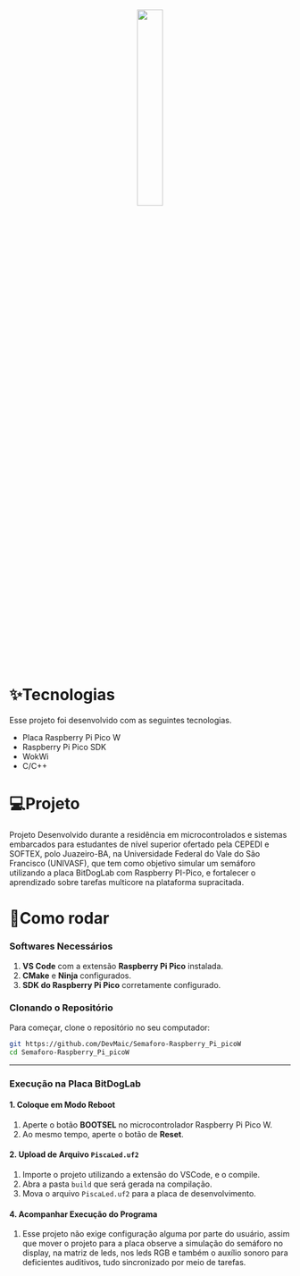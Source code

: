 <h1>
  <p align="center" width="100%">
    <img width="30%" src="https://softex.br/wp-content/uploads/2024/09/EmbarcaTech_logo_Azul-1030x428.png">
  </p>
</h1>

# ✨Tecnologias
Esse projeto foi desenvolvido com as seguintes tecnologias.
- Placa Raspberry Pi Pico W
- Raspberry Pi Pico SDK
- WokWi
- C/C++

# 💻Projeto
Projeto Desenvolvido durante a residência em microcontrolados e sistemas embarcados para estudantes de nível superior ofertado pela CEPEDI e SOFTEX, polo Juazeiro-BA, na Universidade Federal do Vale do São Francisco (UNIVASF), que tem como objetivo simular um semáforo utilizando a placa BitDogLab com Raspberry PI-Pico, e fortalecer o aprendizado sobre tarefas multicore na plataforma supracitada.

# 🚀Como rodar
### **Softwares Necessários**
1. **VS Code** com a extensão **Raspberry Pi Pico** instalada.
2. **CMake** e **Ninja** configurados.
3. **SDK do Raspberry Pi Pico** corretamente configurado.

### **Clonando o Repositório**
Para começar, clone o repositório no seu computador:
```bash
git https://github.com/DevMaic/Semaforo-Raspberry_Pi_picoW
cd Semaforo-Raspberry_Pi_picoW
```
---


### **Execução na Placa BitDogLab**
#### **1. Coloque em Modo Reboot**
1. Aperte o botão **BOOTSEL** no microcontrolador Raspberry Pi Pico W.
2. Ao mesmo tempo, aperte o botão de **Reset**.
#### **2. Upload de Arquivo `PiscaLed.uf2`**
1. Importe o projeto utilizando a extensão do VSCode, e o compile.
2. Abra a pasta `build` que será gerada na compilação.
3. Mova o arquivo `PiscaLed.uf2` para a placa de desenvolvimento.
#### **4. Acompanhar Execução do Programa**
1. Esse projeto não exige configuração alguma por parte do usuário, assim que mover o projeto para a placa observe a simulação do semáforo no display, na matriz de leds, nos leds RGB e também o auxílio sonoro para deficientes auditivos, tudo sincronizado por meio de tarefas.
   
